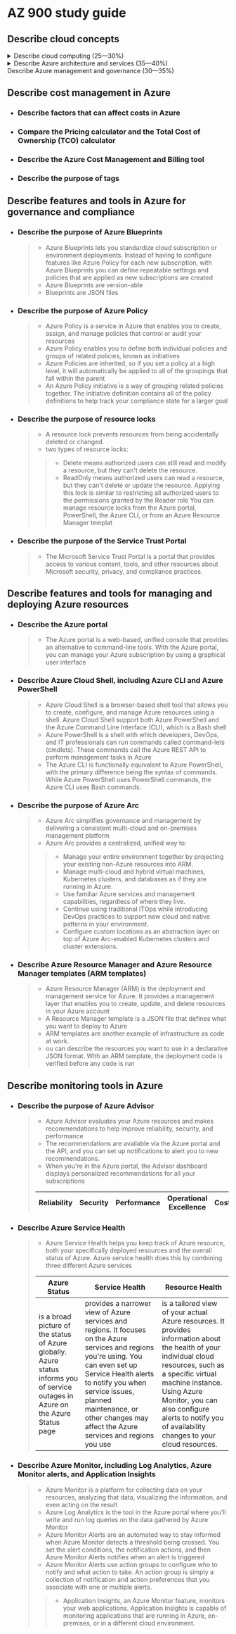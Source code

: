 # AZ 900 study guide

## Describe cloud concepts

<details>
  <summary>  Describe cloud computing (25—30%)  </summary>

- ### Define cloud computing

  > Cloud computing is the delivery of computing services over the internet.

- ### Describe the shared responsibility model

  > ![responsabilty model](https://docs.microsoft.com/en-us/learn/wwl-azure/describe-cloud-compute/media/shared-responsibility-b3829bfe.svg)

- ### Define cloud models, including public, private, and hybrid

  > | Private                                                           | Public                                                                    | Hybrid                                                                                                                      | Multi-cloud                                                                                                                          |
  > | ----------------------------------------------------------------- | ------------------------------------------------------------------------- | --------------------------------------------------------------------------------------------------------------------------- | ------------------------------------------------------------------------------------------------------------------------------------ |
  > | It’s a cloud built, controlled, and maintained by a single entity | built, controlled, and maintained by a third-party cloud provider         | uses both public and private clouds in an inter-connected environment                                                       | use multiple public cloud providers. Maybe you use different features from different cloud providers                                 |
  > | provides much greater control for the company and greater cost    | anyone that wants to purchase cloud services can access and use resources | users can flexibly choose which services to keep in public cloud and which to deploy to their private cloud infrastructure. | a multi-cloud environment you deal with two (or more) public cloud providers and manage resources and security in both environments. |
  >
  > > Azure Arc: set of technologies that helps manage your cloud environment

- ### Identify appropriate use cases for each cloud model

- ### Describe the consumption-based model

  > | CapEx                                                         | OpEx                                             |
  > | ------------------------------------------------------------- | ------------------------------------------------ |
  > | up-front expenditure to purchase or secure tangible resources | spending money on services or products over time |
  >
  > Cloud computing is opEx: you pay for the IT resources you use which helps you:
  >
  > - Plan and manage your operating costs.
  > - Run your infrastructure more efficiently.
  > - Scale as your business needs change.

- ### Compare cloud pricing models

## Describe the benefits of using cloud services

- ### Describe the benefits of high availability and scalability in the cloud

  > High availability focuses on ensuring maximum availability, regardless of disruptions or events that may occur. These guarantees are part of the service-level agreements (SLAs).
  > Scalability refers to the ability to adjust resources to meet demand
  > | Vertical scaling| Horizontal scaling |
  > | --------------- | ------------------ |
  > | need more processing power (add more CPUs or RAM to a VM) | add additional virtual machines or containers|

- ### Describe the benefits of reliability and predictability in the cloud

  > Reliability is the ability of a system to recover from failures and continue to function.
  > Predictability can be focused on performance predictability or cost predictability.
  > | Performance| Cost |
  > | --------------- | ------------------ |
  > | Autoscaling, load balancing, and high availability are just some of the cloud concepts that support performance predictability | forecasting the cost of the cloud spend|

- ### Describe the benefits of security and governance in the cloud

  > Governance
  >
  > - set templates help ensure that all your deployed resources meet corporate standards and government regulatory requirements.
  > - Cloud-based auditing helps flag any resource that’s out of compliance with your corporate standards and provides mitigation strategies
  > Security
  >
  > - cloud providers are typically well suited to handle things like distributed denial of service (DDoS) attacks
  > - maximum control of security (IAAS): lets you manage the operating systems and installed software
  > - Automatic patches and maintenanance (PAAS):

- ### Describe the benefits of manageability in the cloud

  > In the cloud, you can:
  >
  > - Automatically scale resource deployment based on need.
  > - Deploy resources based on a preconfigured template, removing the need for manual configuration.
  > - Monitor the health of resources and automatically replace failing resources.
  > - Receive automatic alerts based on configured metrics, so you’re aware of performance in real time.
  >   Using diffetent technologies such as:
  > - Through a web portal.
  > - Using a command line interface.
  > - Using APIs.
  > - Using PowerShell.

## Describe cloud service types

- ### Describe infrastructure as a service (IaaS)
  >
  > - most flexible category of cloud services
  > - With IaaS, you’re essentially renting the hardware in a cloud datacenter, , but what you do with that hardware is up to you.
  >
- ### Describe platform as a service (PaaS)
  >
  > - middle ground between renting space in a datacenter (IAAS) and paying for a complete and deployed solution (SAAS)
  > - In a PaaS scenario, you don't have to worry about the licensing or patching for operating systems and databases.
  >
- ### Describe software as a service (SaaS)
  >
  > - The most complete cloud service model from a product perspective. Least flexible, it’s also the easiest to get up and running
  > - you’re essentially renting or using a fully developed application. Email, financial software, messaging applications, and connectivity software are all common examples of a SaaS implementation.
  >
- ### Identify appropriate use cases for each cloud service (IaaS, PaaS, SaaS)

  > Scenarios
  > | IAAS | PAAS | SAAS |
  > | --- | --- | --- |
  > |Lift-and-shift migration: You’re standing up cloud resources similar to your on-prem datacenter, and then simply moving the things running on-prem to running on the IaaS infrastructure. | Development framework: PaaS provides a framework that developers can build upon to develop or customize cloud-based applications | Email and messaging. Business productivity applications |
  > |Testing and development: You have established configurations for development and test environments that you need to rapidly replicate. You can stand up or shut down the different environments rapidly with an IaaS structure, while maintaining complete control. | Analytics or business intelligence: Tools provided as a service with PaaS allow organizations to analyze and mine their data, finding insights and patterns and predicting outcomes to improve forecasting, product design decisions, investment returns, and other business decisions. | Finance and expense tracking |

</details>

<details>
  <summary> Describe Azure architecture and services (35—40%) </summary>

## Describe the core architectural components of Azure

- ### Describe Azure regional, regional pairs, and sovereign regions
  
  > | Regional Pairs | Sovereign Regions |
  > | --- | --- |
  > |  Most Azure regions are paired with another region within the same geography (such as US, Europe, or Asia) at least 300 miles away   |  Sovereign regions are instances of Azure that are isolated from the main instance of Azure. You may need to use a sovereign region for compliance or legal purposes   |
  >
  > -
  >
  > -

- ### Describe availability zones
  >
  > - Availability zones are physically separate datacenters within an Azure region. Each availability zone is made up of one or more datacenters equipped with independent power, cooling, and networking
  > ![availability zone](https://docs.microsoft.com/en-gb/learn/wwl-azure/describe-core-architectural-components-of-azure/media/availability-zones-c22f95a3.png)

- ### Describe Azure datacenters
  >
  > - the datacenters are the same as large corporate datacenters. They’re facilities with resources arranged in racks, with dedicated power, cooling, and networking infrastructure

- ### Describe Azure resources and resource groups

  > ![azure resources and resource groups](https://docs.microsoft.com/en-gb/learn/wwl-azure/describe-core-architectural-components-of-azure/media/account-scope-levels-9ceb3abd.png)
  >
  > - A resource is the basic building block of Azure. Anything you create, provision, deploy, etc. is a resource
  > - Resource groups are simply groupings of resources. When you create a resource, you’re required to place it into a resource group. While a resource group can contain many resources, a single resource can only be in one resource group at a time.
  > - When you apply an action to a resource group, that action will apply to all the resources within the resource group
  > - If you delete a resource group, all the resources will be deleted
  > - If you grant or deny access to a resource group, you’ve granted or denied access to all the resources within the resource group

- ### Describe subscriptions

  > - subscriptions are a unit of management, billing, and scale. Similar to how resource groups are a way to logically organize resources, subscriptions allow you to logically organize your resource groups and facilitate billing.
  > - An account can have multiple subscriptions, but it’s only required to have one
  > - A subscription provides you with authenticated and authorized access to Azure products and services.
  > - You can use Azure subscriptions to define boundaries around Azure products, services, and resources
  >
  >  | Billing boundary | Access control boundary |
  >  | --- | --- |
  >  | determines how an Azure account is billed for using Azure     |  Azure applies access-management policies at the subscription level, and you can create separate subscriptions to reflect different organizational structures   |
  >  |  You can create multiple subscriptions for different types of billing requirements | This billing model allows you to manage and control access to the resources that users provision with specific subscriptions|
  >
  > - You can create additional subscription to sepearate:
  > >
  > > - Environments: to setup separate enviroments for prod and dev
  > > - Organizational structures: to manage contorl access to resoruces for users in different subscriptions
  > > - Billing: separate billing for prod and dev
  > >
- ### Describe management groups
  >
  > - Azure management groups provide a level of scope above subscriptions.  You organize subscriptions into containers called management groups and apply governance conditions to the management groups.
  > - All subscriptions within a management group automatically inherit the conditions applied to the management group
  >

- ### Describe the hierarchy of resource groups, subscriptions, and management groups
  >
  > - ![mgmt groups, subscriptions and resource group hierarchy](https://docs.microsoft.com/en-gb/learn/wwl-azure/describe-core-architectural-components-of-azure/media/management-groups-subscriptions-dfd5a108.png)
  >
## Describe Azure compute and networking services

- ### Compare compute types, including container instances, virtual machines (VMs), and functions

  | Container Instances                                                                                                                       | Virtual Machines                                             | Functions                                                                                                                                                                                                                                                                                                                                                                                     |
  | ----------------------------------------------------------------------------------------------------------------------------------------- | ------------------------------------------------------------ | --------------------------------------------------------------------------------------------------------------------------------------------------------------------------------------------------------------------------------------------------------------------------------------------------------------------------------------------------------------------------------------------- |
  | Containers are a virtualization environment.\
   You can run multiple containers on a virtual host\
   You don't have to manage the OS | IAAS where you need to set Size, Storage disk and networking | Azure Functions is an event-driven, serverless compute option that doesn’t require maintaining virtual machines or containers. It is ideal when you're only concerned about the code running your service and not about the underlying platform or infrastructure\
    Functions scale automatically based on demand\
   you're only charged for the CPU time used while your function runs |

- ### Describe VM options: including Azure Virtual Machines, Azure Virtual Machine Scale Sets, availability sets, and Azure Virtual Desktop

  > | Azure Virtual Machine scale sets                                                                                                                | Azure Virtual Machine availability sets                                                                                                                                                                            | Azure Virtual Desktop                                                                                                                                                                                                                                                         |
  > | ----------------------------------------------------------------------------------------------------------------------------------------------- | ------------------------------------------------------------------------------------------------------------------------------------------------------------------------------------------------------------------ | ----------------------------------------------------------------------------------------------------------------------------------------------------------------------------------------------------------------------------------------------------------------------------- |
  > | let you create and manage a group of identical, load-balanced VMs                                                                               | Availability sets are designed to ensure that VMs stagger updates and have varied power and network connectivity, preventing you from losing all your VMs with a single network or power failure.                  | Is a desktop and application virtualization service that runs on the cloud. It enables you to use a cloud-hosted version of Windows from any location                                                                                                                         |
  > | Scale sets allow you to centrally manage, configure, and update a large number of VMs                                                           | The update domain groups VMs that can be rebooted at the same time. This allows you to apply updates while knowing that only one update domain grouping will be offline at a time                                  | Provides centralized security management for users' desktops with Azure Active Directory.\
   You can enable multifactor authentication to secure user sign-ins.\
   You can also secure access to data by assigning granular role-based access controls (RBACs) to users. |
  > | The number of VM instances can automatically increase or decrease in response to demand, or you can set it to scale based on a defined schedule | The fault domain groups your VMs by common power source and network switch. This helps protect against a physical power or networking failure as the Vms are connected to different power and networking resources | the data and apps are separated from the local hardware.\
   user sessions are isolated in both single and multi-session environments\
                                                                                                                                    |

- ### Describe resources required for virtual machines
  >
  > - Size (purpose, number of processor cores, and amount of RAM)
  > - Storage disks (hard disk drives, solid state drives, etc.)
  > - Networking (virtual network, public IP address, and port configuration)
  >
- ### Describe application hosting options, including the Web Apps feature of Azure App Service, containers, and virtual machines

  > If you need to host your application on Azure, you might initially turn to a virtual machine (VM) or container. There are other hosting options that you can use with Azure, including Azure App Service.\

  > Azure App Service is an HTTP-based service for hosting web applications, REST APIs, and mobile back ends. It offers automatic scaling and high availability
  >
  > - Deployment and management are integrated into the platform.
  > - Endpoints can be secured.
  > - Sites can be scaled quickly to handle high traffic loads.
  > - The built-in load balancing and traffic manager provide high availability.
  >   | Web apps | Api apps | WebJobs | Mobile apps |
  >
  >   | --- | --- | --- | --- |

- ### Describe virtual networking, including the purpose of Azure Virtual Networks, Azure virtual subnets, peering, Azure DNS, Azure VPN Gateway, and Azure ExpressRoute

  > - Azure Virtual Networking and Azure Virtual subnets enable Azure resources, such as VMs, web apps, and databases, to communicate with each other, with users on the internet, and with your on-premises client computers.
  >
  > > Isolation and segmentation:
  > >
  > > > - Azure virtual network allows you to create multiple isolated virtual networks.
  > > Communicate between Azure resources
  > > > - Virtual networks can connect not only VMs but other Azure resources, such as the App Service Environment for Power Apps, Azure Kubernetes Service, and Azure virtual machine scale sets.
  > > > - Service endpoints can connect to other Azure resource types, such as Azure SQL databases and storage accounts. This approach enables you to link multiple Azure resources to virtual networks to improve security and provide optimal routing between resources
  > > Communicate with on-premises resources
  > > > Azure virtual networks enable you to link resources together in your on-premises environment and within your Azure subscription. There are three mechanisms for you to achieve this connectivity:
  > > > - Point-to-site virtual private network connections are from a computer outside your organization back into your corporate network.\
  The client computer initiates an encrypted VPN connection to connect to the Azure virtual network.
  > > > - Site-to-site virtual private networks link your on-premises VPN device or gateway to the Azure VPN gateway in a virtual network.\
   The connection is encrypted and works over the internet.
  > > > - Azure ExpressRoute provides a dedicated private connectivity to Azure that doesn't travel over the internet.
  > > Route network traffic
  > > > By default, Azure routes traffic between subnets on any connected virtual networks, on-premises networks, and the internet. To ovveride these settings you can:
  > > >
  > > > - Route tables allow you to define rules about how traffic should be directed. You can create custom route tables that control how packets are routed between subnets
  > > > - Border Gateway Protocol (BGP) works with Azure VPN gateways, Azure Route Server, or Azure ExpressRoute to propagate on-premises BGP routes to Azure virtual networks.
  > > Filter network traffic
  > > > Azure virtual networks enable you to filter traffic between subnets by using the following approaches:
  > > >
  > > > - Network security groups are Azure resources that can contain multiple inbound and outbound security rules. You can define these rules to allow or block traffic, based on factors such as source and destination IP address, port, and protocol
  > > > - Network virtual appliances are specialized VMs that can be compared to a hardened network appliance. A network virtual appliance carries out a particular network function, such as running a firewall or performing wide area network (WAN) optimization
  > > Connect virtual networks (Peering)
  > > > You can link virtual networks together by using virtual network peering. These virtual networks can be in separate regions, which allows you to create a global interconnected network through Azure.\
   Peering allows two virtual networks to connect directly to each other. Network traffic between peered networks is private, and travels on the Microsoft backbone network, never entering the public internet.\

  > > > User-defined routes (UDR) allow you to control the routing tables between subnets within a virtual network or between virtual networks. This allows for greater control over network traffic flow.

- ### Virtual private networks

  > [link](https://docs.microsoft.com/en-gb/learn/modules/describe-azure-compute-networking-services/10-virtual-private-networks)
  >
  > - uses an encrypted tunnel within another network. VPNs are typically deployed to connect two or more trusted private networks to one another over an untrusted network (typically the public internet)\
   Traffic is encrypted while traveling over the untrusted network to prevent eavesdropping or other attacks. VPNs can enable networks to safely and securely share sensitive information

- ### VPN gateways

  > A VPN gateway is a type of virtual network gateway. Azure VPN Gateway instances are deployed in a dedicated subnet of the virtual network and enable the following connectivity
  >
  > - Connect on-premises datacenters to virtual networks through a site-to-site connection.
  > - Connect individual devices to virtual networks through a point-to-site connection.
  > - Connect virtual networks to other virtual networks through a network-to-network connection
  > When you deploy a VPN gateway, you specify the VPN type: either policy-based or route-based
  > | Policy-based VPN |  Route-based gateways |
  > | --- | --- |
  > |  specify statically the IP address of packets that should be encrypted through each tunnel |  IP routing (either static routes or dynamic routing protocols) decides which one of these tunnel interfaces to use when sending each packet. are the preferred connection method for on-premises devices |
  > | | Connections between virtual networks\
   Point-to-site connections\
   Multisite connections\
   Coexistence with an Azure ExpressRoute gateway  |
  > By default, VPN gateways are deployed as two instances in an active/standby
  
- ### Azure ExpressRoute

  > [link](https://docs.microsoft.com/en-gb/learn/modules/describe-azure-compute-networking-services/11-expressroute)\

  > Azure ExpressRoute lets you extend your on-premises networks into the Microsoft cloud over a private connection, with the help of a connectivity provider. This connection is called an ExpressRoute Circuit.\
   This allows you to connect offices, datacenters, or other facilities to the Microsoft cloud. Each location would have its own ExpressRoute circuit.
  >
  > - Connectivity can be from an any-to-any (IP VPN) network, a point-to-point Ethernet network, or a virtual cross-connection through a connectivity provider at a colocation facility
  > - ExpressRoute connections don't go over the public Internet. (reliability, faster, consistent latencies, and higher security than typical connections over the Internet)
  >
- ### Azure DNS

  > [link](https://docs.microsoft.com/en-gb/learn/modules/describe-azure-compute-networking-services/12-domain-name-system)
  > Azure DNS is a hosting service for DNS domains that provides name resolution by using Microsoft Azure infrastructure
  >
  > - DNS domains in Azure DNS are hosted on Azure's global network of DNS name servers, providing resiliency and high availability
  > - Azure DNS is based on Azure Resource Manager, which provides features such as:

  > > - Azure role-based access control (Azure RBAC) to control who has access to specific actions for your organization.
  > > - Activity logs to monitor how a user in your organization modified a resource or to find an error when troubleshooting.
  > > - Resource locking to lock a subscription, resource group, or resource. Locking prevents other users in your organization from accidentally deleting or modifying critical resources.
  >
  > - you can manage your domains and records with the Azure portal, Azure PowerShell cmdlets, and the cross-platform Azure CLI. you can also use REST and API

- ### Define public and private endpoints

  > | Public                                                                   | Private                                                                                                             |
  > | ------------------------------------------------------------------------ | ------------------------------------------------------------------------------------------------------------------- |
  > | have a public IP address and can be accessed from anywhere in the world. | exist within a virtual network and have a private IP address from within the address space of that virtual network. |

## Describe Azure storage services

- ### Compare Azure storage services

- ### Describe storage tiers

- ### Describe redundancy options
  >
  >
  > - Redundancy ensures that your storage account meets its availability and durability targets even in the face of failures.
  > - Redundancy in the primary region:
  > Data in an Azure Storage account is always replicated three times in the primary region
  >
  >> - Locally redundant storage: LRS is the lowest-cost redundancy option and offers the least durability compared to other options.\
  LRS provides at least 11 nines of durability (99.999999999%) of objects over a given year.
  >> - Zone-redundant storage: ZRS replicates your Azure Storage data synchronously across three Azure availability zones in the primary region.\
  ZRS offers durability for Azure Storage data objects of at least 12 nines (99.9999999999%) over a given year
  >>
  > - Redundancy in a secondary region:
  > For applications requiring high durability, you can choose to additionally copy the data in your storage account to a secondary region that is hundreds of miles away from the primary region
  >
  >> - Geo-redundant storage:  GRS copies your data synchronously three times within a single physical location in the primary region using LRS. It then copies your data asynchronously to a single physical location in the secondary region (the region pair) using LRS\
  GRS offers durability for Azure Storage data objects of at least 16 nines (99.99999999999999%) over a given year
  >> - Geo-zone-redundant storage:  Data in a GZRS storage account is copied across three Azure availability zones in the primary region (similar to ZRS) and is also replicated to a secondary geographic region, using LRS, for protection from regional disaster
  >>
- ### Describe storage account options and storage types

  > |Azure Blobs| Azure Files | Azure Queues | Azure Disks |
  > | --- | ---| ---| ---|
  > | A massively scalable object store for text and binary data. Also includes support for big data analytics through Data Lake Storage Gen2 | Managed file shares for cloud or on-premises deployments | A messaging store for reliable messaging between application components | Block-level storage volumes for Azure VMs |
  > | URLs, the Azure Storage REST API, Azure PowerShell, Azure CLI, or an Azure Storage client library |  PowerShell cmdlets and Azure CLI can be used to create, mount, and manage Azure file shares as well as Azure portal and Azure Storage Explore.  | |  |
  > | | | |
  >>
  > - Blob storage tiers:
  >>
  >> - Hot access tier: Optimized for storing data that is accessed frequently (for example, images for your website).
  >>
  >> - Cool access tier: Optimized for data that is infrequently accessed and stored for at least 30 days (for example, invoices for your customers).
  >>
  >> - Archive access tier: Appropriate for data that is rarely accessed and stored for at least 180 days, with flexible latency requirements (for example, long-term backups).
  >>
  >> - Only the hot and cool access tiers can be set at the account level. The archive access tier isn't available at the account level.
  >>
- ### Identify options for moving files, including AzCopy, Azure Storage Explorer, and Azure File Sync

  > | AZCopy | Azure Storage Explorer | Azure File Sync |
  > | --- | --- | --- |
  > | command-line utility that you can use to copy blobs or files to or from your storage account    | standalone app that provides a graphical interface to manage files and blobs in your Azure Storage Account. It works on Windows, macOS, and Linux.     |  tool that lets you centralize your file shares in Azure Files and keep the flexibility, performance, and compatibility of a Windows file server.  it will automatically stay bi-directionally synced with your files in Azure   |

- ### Describe migration options, including Azure Migrate and Azure Data Box
  >
  > - Azure Migrate: migrate from an on-premises environment to the cloud
  > - Azure Data Box: physical migration service that helps transfer large amounts of data(data sizes larger than 40 TB).
  >

## Describe Azure identity, access, and security

- ### Describe directory services in Azure, including Azure Active Directory (Azure AD) and Azure Active Directory Domain Services (Azure AD DS)
  >
  > - Azure Active Directory (Azure AD) is a directory service that enables you to sign in and access both Microsoft cloud applications and cloud applications that you develop. It is Microsoft's cloud-based identity and access management service.  Azure AD can detect sign-in attempts from unexpected locations or unknown devices
  > - Services offered by Azure AD:
  >  
  > | Authentication | Single sign-on | Application Management | Device Management |
  > | --- | --- | --- | --- |
  > | verifying identity to access applications and resources | enables you to remember only one username and one password to access multiple applications | You can manage your cloud and on-premises apps | supports the registration of devices. Registration enables devices to be managed through tools like Microsoft Intune
  >
  > - One method of connecting Azure AD with your on-premises AD is using Azure AD Connect
  > - Azure AD Connect synchronizes changes between both identity systems, so you can use features like SSO, multifactor authentication, and self-service password reset under both systems.
  >
  > - Azure Active Directory Domain Services: is a service that provides managed domain services such as domain join, group policy, lightweight directory access protocol (LDAP), and Kerberos/NTLM authentication
  > - An Azure AD DS managed domain lets you run legacy applications in the cloud that can't use modern authentication method
  > - Azure AD DS integrates with your existing Azure AD tenant. This integration lets users sign into services and applications connected to the managed domain using their existing credentials

- ### Describe authentication methods in Azure, including single sign-on (SSO), multifactor authentication, and passwordless
  >
  > - Authentication is the process of establishing the identity of a person, service, or device. It requires the person, service, or device to provide some type of credential to prove who they are.
  > - Single sign-on (SSO) enables a user to sign in one time and use that credential to access multiple resources and applications from different providers. For SSO to work, the different applications and providers must trust the initial authenticator
  > - Multifactor authentication is the process of prompting a user for an extra form (or factor) of identification during the sign-in process.
  > - Azure AD Multi-Factor Authentication is a Microsoft service that provides multifactor authentication capabilities. It provides an additional form of authentication during sign-in, such as a phone call or mobile app notification
  > - Passwordless authentication methods are more convenient because the password is removed and replaced with something you have, plus something you are, or something you know
  >
  >
- ### Describe external identities and guest access in Azure
  >
  > - An external identity is a person, device, service, etc. that is outside your organization. Azure AD External Identities refers to all the ways you can securely interact with users outside of your organization
  >
- ### Describe Azure AD Conditional Access
  >
  > - Conditional Access is a tool that Azure Active Directory uses to allow (or deny) access to resources based on identity signals\
  A user might not be challenged for second authentication factor if they're at a known location. However, they might be challenged for a second authentication factor if their sign-in signals are unusual or they're at an unexpected location
  >
- ### Describe Azure role-based access control (RBAC)
  >
  > - Azure RBAC provides built-in roles that describe common access rules for cloud resources.
  > - Role-based access control is applied to a scope, which is a resource or set of resources that this access applies to.\
  ![rbac](https://docs.microsoft.com/en-gb/learn/wwl-azure/describe-azure-identity-access-security/media/role-based-access-scope-4b12a8f3.png)
  > - Azure RBAC is hierarchical, in that when you grant access at a parent scope, those permissions are inherited by all child scopes
  > - Azure RBAC is enforced on any action that's initiated against an Azure resource that passes through Azure Resource Manage
  >
- ### Describe the concept of Zero Trust
  >
  > - Zero Trust is a security model that assumes the worst case scenario and protects resources with that expectation
  > - Trust security model, which is based on these guiding principles:
  >
  >|Verify explicitly | Use least privilege access| Assume breach|
  > |---|---|---|
  > |Always authenticate and authorize based on all available data points.| Limit user access with Just-In-Time and Just-Enough-Access (JIT/JEA), risk-based adaptive policies, and data protection.|  Minimize blast radius and segment access. Verify end-to-end encryption. Use analytics to get visibility, drive threat detection, and improve defenses.|

- ### Describe the purpose of the defense in depth model
  >
  > - The objective of defense-in-depth is to protect information and prevent it from being stolen by those who aren't authorized to access it.\
  A defense-in-depth strategy uses a series of mechanisms to slow the advance of an attack that aims at acquiring unauthorized access to data.
  >
  > ![in-depth defense](https://docs.microsoft.com/en-gb/learn/wwl-azure/describe-azure-identity-access-security/media/defense-depth-486afc12.png)
  >
  > - Each layer provides protection so that if one layer is breached, a subsequent layer is already in place to prevent further exposure. This approach removes reliance on any single layer of protection.
  >
  > | The physical security layer | The identity and access layer| The perimeter layer | The network layer | The compute layer| The application layer | The data layer|  
  > |---| --- | ---| --- | ---| --- |---|
  > |the first line of defense to protect computing hardware in the datacenter |controls access to infrastructure and change control | uses distributed denial of service (DDoS) protection to filter large-scale attacks before they can cause a denial of service for users | limits communication between resources through segmentation and access controls. | secures access to virtual machines.| helps ensure that applications are secure and free of security vulnerabilities. | controls access to business and customer data that you need to protect |

- ### Describe the purpose of Microsoft Defender for Cloud
>
> - Defender for Cloud is a monitoring tool for security posture management and threat protection. It monitors your cloud, on-premises, hybrid, and multi-cloud environments to provide guidance and notifications aimed strengthening your security posture
> - When necessary, Defender for Cloud can automatically deploy a Log Analytics agent to gather security-related data.\
For Azure machines, deployment is handled directly.\
For hybrid and multi-cloud environments, Microsoft Defender plans are extended to non Azure machines with the help of Azure Arc
> - Recommendations help you reduce the attack surface across each of your resources.
> - The list of recommendations is enabled and supported by the Azure Security Benchmark.\
This Microsoft-authored, Azure-specific, benchmark provides a set of guidelines for security and compliance best practices based on common compliance frameworks.
> - Defender for Cloud groups the recommendations into security controls and adds a secure score value to each control
> - Defender for Cloud fills three vital needs as you manage the security of your resources and workloads in the cloud and on-premises:
>>
>> - Continuously assess: Know your security posture.\
Identify and track vulnerabilities.
>> - Secure: Harden resources and services with Azure Security Benchmark.
>> - Defend: Detect and resolve threats to resources, workloads, and services.

</details>
  
<!-- <details> -->
  <summary> Describe Azure management and governance (30—35%) </summary>

## Describe cost management in Azure

- ### Describe factors that can affect costs in Azure

- ### Compare the Pricing calculator and the Total Cost of Ownership (TCO) calculator

- ### Describe the Azure Cost Management and Billing tool

- ### Describe the purpose of tags

## Describe features and tools in Azure for governance and compliance

- ### Describe the purpose of Azure Blueprints
  >
  > - Azure Blueprints lets you standardize cloud subscription or environment deployments. Instead of having to configure features like Azure Policy for each new subscription, with Azure Blueprints you can define repeatable settings and policies that are applied as new subscriptions are created
  > - Azure Blueprints are version-able
  > - Blueprints are JSON files

- ### Describe the purpose of Azure Policy
  >
  > - Azure Policy is a service in Azure that enables you to create, assign, and manage policies that control or audit your resources
  > - Azure Policy enables you to define both individual policies and groups of related policies, known as initiatives
  > - Azure Policies are inherited, so if you set a policy at a high level, it will automatically be applied to all of the groupings that fall within the parent
  > - An Azure Policy initiative is a way of grouping related policies together. The initiative definition contains all of the policy definitions to help track your compliance state for a larger goal

- ### Describe the purpose of resource locks
  >
  > - A resource lock prevents resources from being accidentally deleted or changed.
  > - two types of resource locks:
  >>
  >> - Delete means authorized users can still read and modify a resource, but they can't delete the resource.
  >> - ReadOnly means authorized users can read a resource, but they can't delete or update the resource. Applying this lock is similar to restricting all authorized users to the permissions granted by the Reader role
  > You can manage resource locks from the Azure portal, PowerShell, the Azure CLI, or from an Azure Resource Manager templat

- ### Describe the purpose of the Service Trust Portal
  >
  > - The Microsoft Service Trust Portal is a portal that provides access to various content, tools, and other resources about Microsoft security, privacy, and compliance practices.

## Describe features and tools for managing and deploying Azure resources

- ### Describe the Azure portal
  >
  > - The Azure portal is a web-based, unified console that provides an alternative to command-line tools. With the Azure portal, you can manage your Azure subscription by using a graphical user interface

- ### Describe Azure Cloud Shell, including Azure CLI and Azure PowerShell
  >
  > - Azure Cloud Shell is a browser-based shell tool that allows you to create, configure, and manage Azure resources using a shell. Azure Cloud Shell support both Azure PowerShell and the Azure Command Line Interface (CLI), which is a Bash shell
  > - Azure PowerShell is a shell with which developers, DevOps, and IT professionals can run commands called command-lets (cmdlets). These commands call the Azure REST API to perform management tasks in Azure
  > - The Azure CLI is functionally equivalent to Azure PowerShell, with the primary difference being the syntax of commands. While Azure PowerShell uses PowerShell commands, the Azure CLI uses Bash commands.

- ### Describe the purpose of Azure Arc
  >
  > - Azure Arc simplifies governance and management by delivering a consistent multi-cloud and on-premises management platform
  > - Azure Arc provides a centralized, unified way to:
  >
  >> - Manage your entire environment together by projecting your existing non-Azure resources into ARM.
  >> - Manage multi-cloud and hybrid virtual machines, Kubernetes clusters, and databases as if they are running in Azure.
  >> - Use familiar Azure services and management capabilities, regardless of where they live.
  >> - Continue using traditional ITOps while introducing DevOps practices to support new cloud and native patterns in your environment.
  >> - Configure custom locations as an abstraction layer on top of Azure Arc-enabled Kubernetes clusters and cluster extensions.

- ### Describe Azure Resource Manager and Azure Resource Manager templates (ARM templates)
  >
  > - Azure Resource Manager (ARM) is the deployment and management service for Azure. It provides a management layer that enables you to create, update, and delete resources in your Azure account
  > - A Resource Manager template is a JSON file that defines what you want to deploy to Azure
  > - ARM templates are another example of infrastructure as code at work.
  > - ou can describe the resources you want to use in a declarative JSON format. With an ARM template, the deployment code is verified before any code is run
  >
  >
## Describe monitoring tools in Azure

- ### Describe the purpose of Azure Advisor
  >
  > - Azure Advisor evaluates your Azure resources and makes recommendations to help improve reliability, security, and performance
  > - The recommendations are available via the Azure portal and the API, and you can set up notifications to alert you to new recommendations.
  > - When you're in the Azure portal, the Advisor dashboard displays personalized recommendations for all your subscriptions
  >
  > | Reliability| Security |  Performance  |Operational Excellence  |Cost |
  > | --- |--- |--- |--- |--- |

- ### Describe Azure Service Health
  >
  > - Azure Service Health helps you keep track of Azure resource, both your specifically deployed resources and the overall status of Azure.  Azure service health does this by combining three different Azure services
  >
  > | Azure Status | Service Health|Resource Health |
  > | --- | --- | --- |
  > |is a broad picture of the status of Azure globally. Azure status informs you of service outages in Azure on the Azure Status page | provides a narrower view of Azure services and regions. It focuses on the Azure services and regions you're using. You can even set up Service Health alerts to notify you when service issues, planned maintenance, or other changes may affect the Azure services and regions you use | is a tailored view of your actual Azure resources. It provides information about the health of your individual cloud resources, such as a specific virtual machine instance. Using Azure Monitor, you can also configure alerts to notify you of availability changes to your cloud resources. |

- ### Describe Azure Monitor, including Log Analytics, Azure Monitor alerts, and Application Insights
  >
  > - Azure Monitor is a platform for collecting data on your resources, analyzing that data, visualizing the information, and even acting on the result
  > - Azure Log Analytics is the tool in the Azure portal where you’ll write and run log queries on the data gathered by Azure Monitor
  > - Azure Monitor Alerts are an automated way to stay informed when Azure Monitor detects a threshold being crossed. You set the alert conditions, the notification actions, and then Azure Monitor Alerts notifies when an alert is triggered
  > - Azure Monitor Alerts use action groups to configure who to notify and what action to take. An action group is simply a collection of notification and action preferences that you associate with one or multiple alerts.
  >>
  >> - Application Insights, an Azure Monitor feature, monitors your web applications. Application Insights is capable of monitoring applications that are running in Azure, on-premises, or in a different cloud environment.
  >>
</details>
